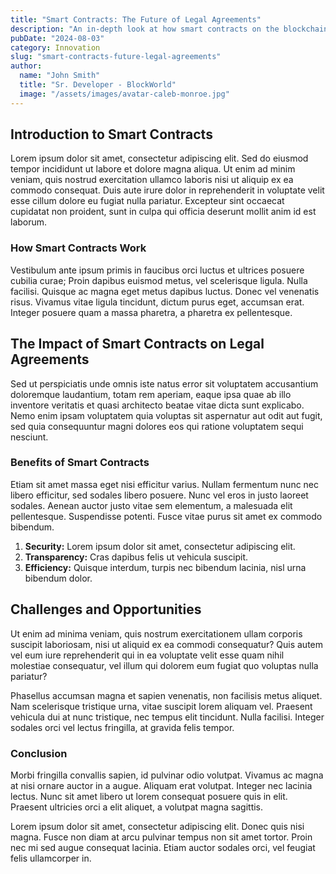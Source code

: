 ```yaml
---
title: "Smart Contracts: The Future of Legal Agreements"
description: "An in-depth look at how smart contracts on the blockchain are set to disrupt the legal industry and automate agreements."
pubDate: "2024-08-03"
category: Innovation
slug: "smart-contracts-future-legal-agreements"
author:
  name: "John Smith"
  title: "Sr. Developer - BlockWorld"
  image: "/assets/images/avatar-caleb-monroe.jpg"
---
```


## Introduction to Smart Contracts

Lorem ipsum dolor sit amet, consectetur adipiscing elit. Sed do eiusmod tempor incididunt ut labore et dolore magna aliqua. Ut enim ad minim veniam, quis nostrud exercitation ullamco laboris nisi ut aliquip ex ea commodo consequat. Duis aute irure dolor in reprehenderit in voluptate velit esse cillum dolore eu fugiat nulla pariatur. Excepteur sint occaecat cupidatat non proident, sunt in culpa qui officia deserunt mollit anim id est laborum.

### How Smart Contracts Work

Vestibulum ante ipsum primis in faucibus orci luctus et ultrices posuere cubilia curae; Proin dapibus euismod metus, vel scelerisque ligula. Nulla facilisi. Quisque ac magna eget metus dapibus luctus. Donec vel venenatis risus. Vivamus vitae ligula tincidunt, dictum purus eget, accumsan erat. Integer posuere quam a massa pharetra, a pharetra ex pellentesque.

## The Impact of Smart Contracts on Legal Agreements

Sed ut perspiciatis unde omnis iste natus error sit voluptatem accusantium doloremque laudantium, totam rem aperiam, eaque ipsa quae ab illo inventore veritatis et quasi architecto beatae vitae dicta sunt explicabo. Nemo enim ipsam voluptatem quia voluptas sit aspernatur aut odit aut fugit, sed quia consequuntur magni dolores eos qui ratione voluptatem sequi nesciunt.

### Benefits of Smart Contracts

Etiam sit amet massa eget nisi efficitur varius. Nullam fermentum nunc nec libero efficitur, sed sodales libero posuere. Nunc vel eros in justo laoreet sodales. Aenean auctor justo vitae sem elementum, a malesuada elit pellentesque. Suspendisse potenti. Fusce vitae purus sit amet ex commodo bibendum.

1. **Security:** Lorem ipsum dolor sit amet, consectetur adipiscing elit.
2. **Transparency:** Cras dapibus felis ut vehicula suscipit.
3. **Efficiency:** Quisque interdum, turpis nec bibendum lacinia, nisl urna bibendum dolor.

## Challenges and Opportunities

Ut enim ad minima veniam, quis nostrum exercitationem ullam corporis suscipit laboriosam, nisi ut aliquid ex ea commodi consequatur? Quis autem vel eum iure reprehenderit qui in ea voluptate velit esse quam nihil molestiae consequatur, vel illum qui dolorem eum fugiat quo voluptas nulla pariatur?

Phasellus accumsan magna et sapien venenatis, non facilisis metus aliquet. Nam scelerisque tristique urna, vitae suscipit lorem aliquam vel. Praesent vehicula dui at nunc tristique, nec tempus elit tincidunt. Nulla facilisi. Integer sodales orci vel lectus fringilla, at gravida felis tempor.

### Conclusion

Morbi fringilla convallis sapien, id pulvinar odio volutpat. Vivamus ac magna at nisi ornare auctor in a augue. Aliquam erat volutpat. Integer nec lacinia lectus. Nunc sit amet libero ut lorem consequat posuere quis in elit. Praesent ultricies orci a elit aliquet, a volutpat magna sagittis.

Lorem ipsum dolor sit amet, consectetur adipiscing elit. Donec quis nisi magna. Fusce non diam at arcu pulvinar tempus non sit amet tortor. Proin nec mi sed augue consequat lacinia. Etiam auctor sodales orci, vel feugiat felis ullamcorper in.
